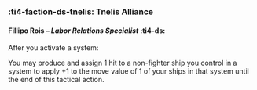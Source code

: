 ### :ti4-faction-ds-tnelis: **Tnelis Alliance**

####  Fillipo Rois – _Labor Relations Specialist_ :ti4-ds:

After you activate a system:

You may produce and assign 1 hit to a non-fighter ship you control in a system to apply +1 to the move value of 1 of your ships in that system until the end of this tactical action.
